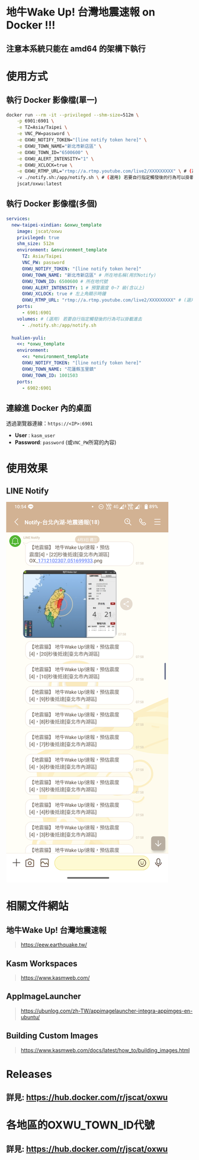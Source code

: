 # **地牛Wake Up! 台灣地震速報 on Docker !!!**
## **注意本系統只能在 amd64 的架構下執行**

# 使用方式
## 執行 Docker 影像檔(單一)
```bash
docker run --rm -it --privileged --shm-size=512m \
    -p 6901:6901 \
    -e TZ=Asia/Taipei \
    -e VNC_PW=password \
    -e OXWU_NOTIFY_TOKEN="[line notify token here]" \
    -e OXWU_TOWN_NAME="新北市新店區" \
    -e OXWU_TOWN_ID="6500600" \
    -e OXWU_ALERT_INTENSITY="1" \
    -e OXWU_XCLOCK=true \
    -e OXWU_RTMP_URL="rtmp://a.rtmp.youtube.com/live2/XXXXXXXXX" \ # (選用) 直播網址，未帶入則不使用
    -v ./notify.sh:/app/notify.sh \ # (選用) 若要自行指定觸發後的行為可以掛載進去, 不掛載的話就只會發 LINE Notify
    jscat/oxwu:latest
```
## 執行 Docker 影像檔(多個)
```yaml
services:
  new-taipei-xindian: &oxwu_template
    image: jscat/oxwu
    privileged: true
    shm_size: 512m
    environment: &environment_template
      TZ: Asia/Taipei
      VNC_PW: password
      OXWU_NOTIFY_TOKEN: "[line notify token here]"
      OXWU_TOWN_NAME: "新北市新店區" # 所在地名稱(用於Notify)
      OXWU_TOWN_ID: 6500600 # 所在地代號
      OXWU_ALERT_INTENSITY: 1 # 預警震度 0~7 級(含以上)
      OXWU_XCLOCK: true # 左上角顯示時鐘
      OXWU_RTMP_URL: "rtmp://a.rtmp.youtube.com/live2/XXXXXXXXX" # (選用) 直播網址，未帶入則不使用
    ports:
      - 6901:6901
    volumes: # (選用) 若要自行指定觸發後的行為可以掛載進去
      - ./notify.sh:/app/notify.sh

  hualien-yuli:
    <<: *oxwu_template
    environment:
      <<: *environment_template
      OXWU_NOTIFY_TOKEN: "[line notify token here]"
      OXWU_TOWN_NAME: "花蓮縣玉里鎮"
      OXWU_TOWN_ID: 1001503
    ports:
      - 6902:6901
```
## 連線進 Docker 內的桌面
透過瀏覽器連線：`https://<IP>:6901`
 - **User** : `kasm_user`
 - **Password**: `password` (或`VNC_PW`所寫的內容)

# 使用效果
## LINE Notify
  ![LINE畫面](/images/Screenshot_20240408-105443.png)

# 相關文件網站
## 地牛Wake Up! 台灣地震速報
> https://eew.earthquake.tw/
## Kasm Workspaces
> https://www.kasmweb.com/
## AppImageLauncher
> https://ubunlog.com/zh-TW/appimagelauncher-integra-appimges-en-ubuntu/
## Building Custom Images
> https://www.kasmweb.com/docs/latest/how_to/building_images.html

# Releases
## 詳見: https://hub.docker.com/r/jscat/oxwu

# 各地區的OXWU_TOWN_ID代號
## 詳見: https://hub.docker.com/r/jscat/oxwu
